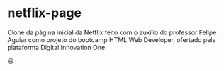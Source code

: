 # netflix-page
Clone da página inicial da Netflix feito com o auxílio do professor Felipe Aguiar como projeto do bootcamp HTML Web Developer, ofertado pela plataforma Digital Innovation One.

:smiley:
